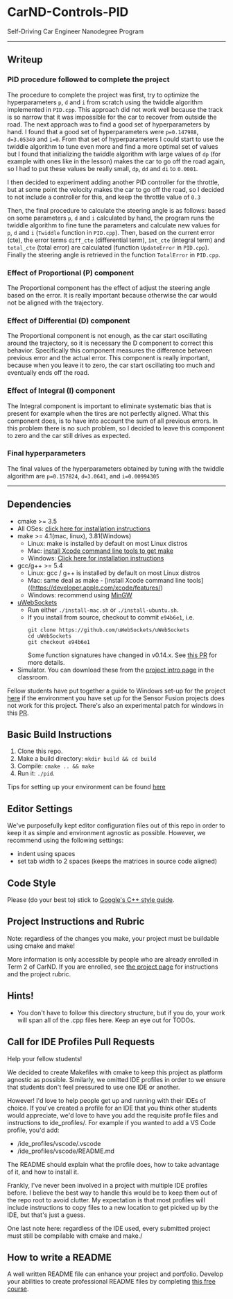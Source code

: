 # CarND-Controls-PID
Self-Driving Car Engineer Nanodegree Program

---

## Writeup

### PID procedure followed to complete the project
The procedure to complete the project was first, try to optimize the hyperparameters `p`, `d` and `i` from scratch
using the twiddle algorithm implemented in `PID.cpp`. This approach did not work well because the track is so narrow
that it was impossible for the car to recover from outside the road. The next approach was to find a good set of 
hyperparameters by hand. I found that a good set of hyperparameters were `p=0.147988`, `d=3.05349` and `i=0`. 
From that set of hyperparameters I could start to use the twiddle algorithm to tune even more and find a more optimal 
set of values but I found that initializing the twiddle algorithm with large values of `dp` 
(for example with ones like in the lesson) makes the car to go off the road again, so I had to put these values be 
really small, `dp`, `dd` and `di` to `0.0001`.

I then decided to experiment adding another PID controller for the throttle, but at some point the velocity makes 
the car to go off the road, so I decided to not include a controller for this, and keep the throttle value of `0.3`

Then, the final procedure to calculate the steering angle is as follows: based on some parameters `p`, `d` and `i` 
calculated by hand, the program runs the twiddle algorithm to fine tune the parameters and calculate new values for 
`p`, `d` and `i` (`Twiddle` function in `PID.cpp`). Then, based on the current error (cte), the error terms `diff_cte` 
(differential term), `ìnt_cte` (integral term) and `total_cte` (total error) are calculated 
(function `UpdateError` in `PID.cpp`). Finally the steering angle is retrieved in the function `TotalError` in `PID.cpp`. 

### Effect of Proportional (P) component
The Proportional component has the effect of adjust the steering angle based on the error. It is really important because
 otherwise the car would not be aligned with the trajectory.

### Effect of Differential (D) component
The Proportional component is not enough, as the car start oscillating around the trajectory, so it is necessary the D
component to correct this behavior. Specifically  this component measures the difference between previous error 
and the actual error. This component is really important, because when you leave it to zero, the car start
oscillating too much and eventually ends off the road.
 

### Effect of Integral (I) component
The Integral component is important to eliminate systematic bias that is present for example when the tires are not 
perfectly aligned. What this component does, is to have into account the sum of all previous errors. 
In this problem there is no such problem, so I decided to leave this component to zero and the car still drives as expected. 

### Final hyperparameters
The final values of the hyperparameters obtained by tuning with the twiddle algorithm are `p=0.157824`, `d=3.0641`,
 and `i=0.00994305`


---

## Dependencies

* cmake >= 3.5
 * All OSes: [click here for installation instructions](https://cmake.org/install/)
* make >= 4.1(mac, linux), 3.81(Windows)
  * Linux: make is installed by default on most Linux distros
  * Mac: [install Xcode command line tools to get make](https://developer.apple.com/xcode/features/)
  * Windows: [Click here for installation instructions](http://gnuwin32.sourceforge.net/packages/make.htm)
* gcc/g++ >= 5.4
  * Linux: gcc / g++ is installed by default on most Linux distros
  * Mac: same deal as make - [install Xcode command line tools]((https://developer.apple.com/xcode/features/)
  * Windows: recommend using [MinGW](http://www.mingw.org/)
* [uWebSockets](https://github.com/uWebSockets/uWebSockets)
  * Run either `./install-mac.sh` or `./install-ubuntu.sh`.
  * If you install from source, checkout to commit `e94b6e1`, i.e.
    ```
    git clone https://github.com/uWebSockets/uWebSockets 
    cd uWebSockets
    git checkout e94b6e1
    ```
    Some function signatures have changed in v0.14.x. See [this PR](https://github.com/udacity/CarND-MPC-Project/pull/3) for more details.
* Simulator. You can download these from the [project intro page](https://github.com/udacity/self-driving-car-sim/releases) in the classroom.

Fellow students have put together a guide to Windows set-up for the project [here](https://s3-us-west-1.amazonaws.com/udacity-selfdrivingcar/files/Kidnapped_Vehicle_Windows_Setup.pdf) if the environment you have set up for the Sensor Fusion projects does not work for this project. There's also an experimental patch for windows in this [PR](https://github.com/udacity/CarND-PID-Control-Project/pull/3).

## Basic Build Instructions

1. Clone this repo.
2. Make a build directory: `mkdir build && cd build`
3. Compile: `cmake .. && make`
4. Run it: `./pid`. 

Tips for setting up your environment can be found [here](https://classroom.udacity.com/nanodegrees/nd013/parts/40f38239-66b6-46ec-ae68-03afd8a601c8/modules/0949fca6-b379-42af-a919-ee50aa304e6a/lessons/f758c44c-5e40-4e01-93b5-1a82aa4e044f/concepts/23d376c7-0195-4276-bdf0-e02f1f3c665d)

## Editor Settings

We've purposefully kept editor configuration files out of this repo in order to
keep it as simple and environment agnostic as possible. However, we recommend
using the following settings:

* indent using spaces
* set tab width to 2 spaces (keeps the matrices in source code aligned)

## Code Style

Please (do your best to) stick to [Google's C++ style guide](https://google.github.io/styleguide/cppguide.html).

## Project Instructions and Rubric

Note: regardless of the changes you make, your project must be buildable using
cmake and make!

More information is only accessible by people who are already enrolled in Term 2
of CarND. If you are enrolled, see [the project page](https://classroom.udacity.com/nanodegrees/nd013/parts/40f38239-66b6-46ec-ae68-03afd8a601c8/modules/f1820894-8322-4bb3-81aa-b26b3c6dcbaf/lessons/e8235395-22dd-4b87-88e0-d108c5e5bbf4/concepts/6a4d8d42-6a04-4aa6-b284-1697c0fd6562)
for instructions and the project rubric.

## Hints!

* You don't have to follow this directory structure, but if you do, your work
  will span all of the .cpp files here. Keep an eye out for TODOs.

## Call for IDE Profiles Pull Requests

Help your fellow students!

We decided to create Makefiles with cmake to keep this project as platform
agnostic as possible. Similarly, we omitted IDE profiles in order to we ensure
that students don't feel pressured to use one IDE or another.

However! I'd love to help people get up and running with their IDEs of choice.
If you've created a profile for an IDE that you think other students would
appreciate, we'd love to have you add the requisite profile files and
instructions to ide_profiles/. For example if you wanted to add a VS Code
profile, you'd add:

* /ide_profiles/vscode/.vscode
* /ide_profiles/vscode/README.md

The README should explain what the profile does, how to take advantage of it,
and how to install it.

Frankly, I've never been involved in a project with multiple IDE profiles
before. I believe the best way to handle this would be to keep them out of the
repo root to avoid clutter. My expectation is that most profiles will include
instructions to copy files to a new location to get picked up by the IDE, but
that's just a guess.

One last note here: regardless of the IDE used, every submitted project must
still be compilable with cmake and make./

## How to write a README
A well written README file can enhance your project and portfolio.  Develop your abilities to create professional README files by completing [this free course](https://www.udacity.com/course/writing-readmes--ud777).

